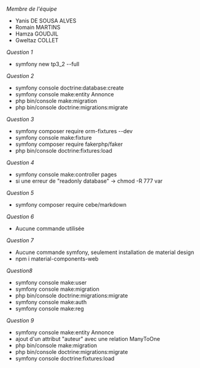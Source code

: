 *Membre de l'équipe*
* Yanis DE SOUSA ALVES
* Romain MARTINS
* Hamza GOUDJIL
* Gweltaz COLLET

*Question 1*
* symfony new tp3_2 --full

*Question 2*
* symfony console doctrine:database:create
* symfony console make:entity Annonce
* php bin/console make:migration
* php bin/console doctrine:migrations:migrate

*Question 3*
* symfony composer require orm-fixtures --dev
* symfony console make:fixture
* symfony composer require fakerphp/faker
* php bin/console doctrine:fixtures:load

*Question 4*
* symfony console make:controller pages
* si une erreur de "readonly database" -> chmod -R 777 var

*Question 5*
* symfony composer require cebe/markdown

*Question 6*
* Aucune commande utilisée

*Question 7*
* Aucune commande symfony, seulement installation de material design
* npm i material-components-web

*Question8*
* symfony console make:user
* symfony console make:migration
* php bin/console doctrine:migrations:migrate
* symfony console make:auth
* symfony console make:reg

*Question 9*
* symfony console make:entity Annonce
* ajout d'un attribut "auteur" avec une relation ManyToOne
* php bin/console make:migration
* php bin/console doctrine:migrations:migrate
* symfony console doctrine:fixtures:load


